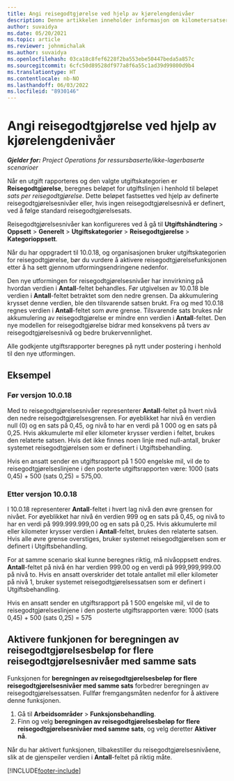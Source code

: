 ```yaml
---
title: Angi reisegodtgjørelse ved hjelp av kjørelengdenivåer
description: Denne artikkelen inneholder informasjon om kilometersatser og reisegodtgjørelsesnivåer.
author: suvaidya
ms.date: 05/20/2021
ms.topic: article
ms.reviewer: johnmichalak
ms.author: suvaidya
ms.openlocfilehash: 03ca18c8fef6228f2ba553ebe50447beda5a857c
ms.sourcegitcommit: 6cfc50d89528df977a8f6a55c1ad39d99800d9b4
ms.translationtype: HT
ms.contentlocale: nb-NO
ms.lasthandoff: 06/03/2022
ms.locfileid: "8930146"
---
```

# <a name="set-up-mileage-using-mileage-rate-tiers"></a>Angi reisegodtgjørelse ved hjelp av kjørelengdenivåer

_**Gjelder for:** Project Operations for ressursbaserte/ikke-lagerbaserte scenarioer_

Når en utgift rapporteres og den valgte utgiftskategorien er **Reisegodtgjørelse**, beregnes beløpet for utgiftslinjen i henhold til beløpet *sats per reisegodtgjørelse*. Dette beløpet fastsettes ved hjelp av definerte reisegodtgjørelsesnivåer eller, hvis ingen reisegodtgjørelsesnivå er definert, ved å følge standard reisegodtgjørelsesats. 

Reisegodtgjørelsesnivåer kan konfigureres ved å gå til **Utgiftshåndtering** > **Oppsett** > **Generelt** > **Utgiftskategorier** > **Reisegodtgjørelse** > **Kategorioppsett**.

Når du har oppgradert til 10.0.18, og organisasjonen bruker utgiftskategorien for reisegodtgjørelse, bør du vurdere å aktivere reisegodtgjørelsefunksjonen etter å ha sett gjennom utformingsendringene nedenfor. 

Den nye utformingen for reisegodtgjørelsesnivåer har innvirkning på hvordan verdien i **Antall**-feltet behandles. Før utgivelsen av 10.0.18 ble verdien i **Antall**-feltet betraktet som den nedre grensen. Da akkumulering krysset denne verdien, ble den tilsvarende satsen brukt.  Fra og med 10.0.18 regnes verdien i **Antall**-feltet som øvre grense. Tilsvarende sats brukes når akkumulering av reisegodtgjørelse er mindre enn verdien i **Antall**-feltet.  Den nye modellen for reisegodtgjørelse bidrar med konsekvens på tvers av reisegodtgjørelsesnivå og bedre brukervennlighet.   

Alle godkjente utgiftsrapporter beregnes på nytt under postering i henhold til den nye utformingen.

## <a name="example"></a>Eksempel
 
### <a name="before-version-10018"></a>Før versjon 10.0.18
Med to reisegodtgjørelsesnivåer representerer **Antall**-feltet på hvert nivå den nedre reisegodtgjørelsesgrensen. For øyeblikket har nivå én verdien null (0) og en sats på 0,45, og nivå to har en verdi på 1 000 og en sats på 0,25. Hvis akkumulerte mil eller kilometer krysser verdien i feltet, brukes den relaterte satsen. Hvis det ikke finnes noen linje med null-antall, bruker systemet reisegodtgjørelsen som er definert i Utgiftsbehandling. 
 
Hvis en ansatt sender en utgiftsrapport på 1 500 engelske mil, vil de to reisegodtgjørelseslinjene i den posterte utgiftsrapporten være: 1000 (sats 0,45) + 500 (sats 0,25) = 575,00.

### <a name="after-version-10018"></a>Etter versjon 10.0.18
I 10.0.18 representerer **Antall**-feltet i hvert lag nivå den øvre grensen for nivået. For øyeblikket har nivå én verdien 999 og en sats på 0,45, og nivå to har en verdi på 999.999.999,00 og en sats på 0,25. Hvis akkumulerte mil eller kilometer krysser verdien i **Antall**-feltet, brukes den relaterte satsen. Hvis alle øvre grense overstiges, bruker systemet reisegodtgjørelsen som er definert i Utgiftsbehandling. 
 
For at samme scenario skal kunne beregnes riktig, må nivåoppsett endres. **Antall**-feltet på nivå én har verdien 999.00 og en verdi på 999,999,999.00 på nivå to. Hvis en ansatt overskrider det totale antallet mil eller kilometer på nivå 1, bruker systemet reisegodtgjørelsessatsen som er definert i Utgiftsbehandling. 
  
Hvis en ansatt sender en utgiftsrapport på 1 500 engelske mil, vil de to reisegodtgjørelseslinjene i den posterte utgiftsrapporten være: 1000 (sats 0,45) + 500 (sats 0,25) = 575

## <a name="enable-the-mileage-amount-calculation-for-multiple-mileage-tiers-with-same-rate-feature"></a>Aktivere funkjonen for beregningen av reisegodtgjørelsesbeløp for flere reisegodtgjørelsesnivåer med samme sats

Funksjonen for **beregningen av reisegodtgjørelsesbeløp for flere reisegodtgjørelsesnivåer med samme sats** forbedrer beregningen av reisegodtgjørelsessatsen. Fullfør fremgangsmåten nedenfor for å aktivere denne funksjonen.

1. Gå til **Arbeidsområder** > **Funksjonsbehandling**. 
2. Finn og velg **beregningen av reisegodtgjørelsesbeløp for flere reisegodtgjørelsesnivåer med samme sats**, og velg deretter **Aktiver nå**.

Når du har aktivert funksjonen, tilbakestiller du reisegodtgjørelsesnivåene, slik at de gjenspeiler verdien i **Antall**-feltet på riktig måte. 


[!INCLUDE[footer-include](../includes/footer-banner.md)]

